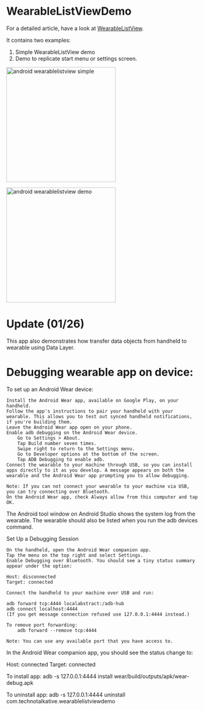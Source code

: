WearableListViewDemo
====================

For a detailed article, have a look at <a href="http://www.technotalkative.com/android-wear-part-5-wearablelistview/" target="_blank">WearableListView</a>.

It contains two examples:
<ol>
<li>Simple WearableListView demo</li>
<li>Demo to replicate start menu or settings screen.</li>
</ol>

<a href="http://www.technotalkative.com/?attachment_id=5581" rel="attachment wp-att-5581" 
target="_blank"><img src="http://www.technotalkative.com/wp-content/uploads/2014/08/android-wearablelistview-simple-286x300.png" alt="android wearablelistview simple" 
width="286" height="300" class="alignleft size-medium wp-image-5581" style="margin-right=10px;" /></a>

<a href="http://www.technotalkative.com/?attachment_id=5582" rel="attachment wp-att-5582" target="_blank">
<img src="http://www.technotalkative.com/wp-content/uploads/2014/08/android-wearablelistview-demo-286x300.png" 
alt="android wearablelistview demo" width="286" height="300" class="alignleft size-medium wp-image-5582" /></a>

Update (01/26)  
==============
This app also demonstrates how transfer data objects from handheld to wearable using Data Layer.

Debugging wearable app on device:
=================================

To set up an Android Wear device:

    Install the Android Wear app, available on Google Play, on your handheld.
    Follow the app's instructions to pair your handheld with your wearable. This allows you to test out synced handheld notifications, if you're building them.
    Leave the Android Wear app open on your phone.
    Enable adb debugging on the Android Wear device.
        Go to Settings > About.
        Tap Build number seven times.
        Swipe right to return to the Settings menu.
        Go to Developer options at the bottom of the screen.
        Tap ADB Debugging to enable adb.
    Connect the wearable to your machine through USB, so you can install apps directly to it as you develop. A message appears on both the wearable and the Android Wear app prompting you to allow debugging.

    Note: If you can not connect your wearable to your machine via USB, you can try connecting over Bluetooth.
    On the Android Wear app, check Always allow from this computer and tap OK.

The Android tool window on Android Studio shows the system log from the wearable. The wearable should also be listed when you run the adb devices command.


Set Up a Debugging Session

    On the handheld, open the Android Wear companion app.
    Tap the menu on the top right and select Settings.
    Enable Debugging over Bluetooth. You should see a tiny status summary appear under the option:

    Host: disconnected
    Target: connected

    Connect the handheld to your machine over USB and run:

    adb forward tcp:4444 localabstract:/adb-hub
    adb connect localhost:4444
	(If you get message connection refused use 127.0.0.1:4444 instead.)

	To remove port forwarding:
        adb forward --remove tcp:4444

    Note: You can use any available port that you have access to.

In the Android Wear companion app, you should see the status change to:

Host: connected
Target: connected

To install app:
adb -s 127.0.0.1:4444 install wear/build/outputs/apk/wear-debug.apk

To uninstall app:
adb -s 127.0.0.1:4444 uninstall com.technotalkative.wearablelistviewdemo
